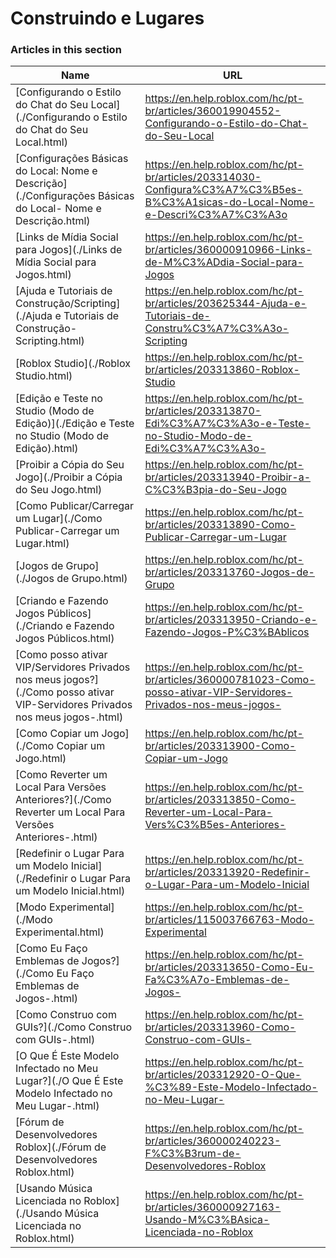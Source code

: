 # Construindo e Lugares  
### Articles in this section
Name|URL
-|-
[Configurando o Estilo do Chat do Seu Local](./Configurando o Estilo do Chat do Seu Local.html) |https://en.help.roblox.com/hc/pt-br/articles/360019904552-Configurando-o-Estilo-do-Chat-do-Seu-Local
[Configurações Básicas do Local: Nome e Descrição](./Configurações Básicas do Local- Nome e Descrição.html) |https://en.help.roblox.com/hc/pt-br/articles/203314030-Configura%C3%A7%C3%B5es-B%C3%A1sicas-do-Local-Nome-e-Descri%C3%A7%C3%A3o
[Links de Mídia Social para Jogos](./Links de Mídia Social para Jogos.html) |https://en.help.roblox.com/hc/pt-br/articles/360000910966-Links-de-M%C3%ADdia-Social-para-Jogos
[Ajuda e Tutoriais de Construção/Scripting](./Ajuda e Tutoriais de Construção-Scripting.html) |https://en.help.roblox.com/hc/pt-br/articles/203625344-Ajuda-e-Tutoriais-de-Constru%C3%A7%C3%A3o-Scripting
[Roblox Studio](./Roblox Studio.html) |https://en.help.roblox.com/hc/pt-br/articles/203313860-Roblox-Studio
[Edição e Teste no Studio (Modo de Edição)](./Edição e Teste no Studio (Modo de Edição).html) |https://en.help.roblox.com/hc/pt-br/articles/203313870-Edi%C3%A7%C3%A3o-e-Teste-no-Studio-Modo-de-Edi%C3%A7%C3%A3o-
[Proibir a Cópia do Seu Jogo](./Proibir a Cópia do Seu Jogo.html) |https://en.help.roblox.com/hc/pt-br/articles/203313940-Proibir-a-C%C3%B3pia-do-Seu-Jogo
[Como Publicar/Carregar um Lugar](./Como Publicar-Carregar um Lugar.html) |https://en.help.roblox.com/hc/pt-br/articles/203313890-Como-Publicar-Carregar-um-Lugar
[Jogos de Grupo](./Jogos de Grupo.html) |https://en.help.roblox.com/hc/pt-br/articles/203313760-Jogos-de-Grupo
[Criando e Fazendo Jogos Públicos](./Criando e Fazendo Jogos Públicos.html) |https://en.help.roblox.com/hc/pt-br/articles/203313950-Criando-e-Fazendo-Jogos-P%C3%BAblicos
[Como posso ativar VIP/Servidores Privados nos meus jogos?](./Como posso ativar VIP-Servidores Privados nos meus jogos-.html) |https://en.help.roblox.com/hc/pt-br/articles/360000781023-Como-posso-ativar-VIP-Servidores-Privados-nos-meus-jogos-
[Como Copiar um Jogo](./Como Copiar um Jogo.html) |https://en.help.roblox.com/hc/pt-br/articles/203313900-Como-Copiar-um-Jogo
[Como Reverter um Local Para Versões Anteriores?](./Como Reverter um Local Para Versões Anteriores-.html) |https://en.help.roblox.com/hc/pt-br/articles/203313850-Como-Reverter-um-Local-Para-Vers%C3%B5es-Anteriores-
[Redefinir o Lugar Para um Modelo Inicial](./Redefinir o Lugar Para um Modelo Inicial.html) |https://en.help.roblox.com/hc/pt-br/articles/203313920-Redefinir-o-Lugar-Para-um-Modelo-Inicial
[Modo Experimental](./Modo Experimental.html) |https://en.help.roblox.com/hc/pt-br/articles/115003766763-Modo-Experimental
[Como Eu Faço Emblemas de Jogos?](./Como Eu Faço Emblemas de Jogos-.html) |https://en.help.roblox.com/hc/pt-br/articles/203313650-Como-Eu-Fa%C3%A7o-Emblemas-de-Jogos-
[Como Construo com GUIs?](./Como Construo com GUIs-.html) |https://en.help.roblox.com/hc/pt-br/articles/203313960-Como-Construo-com-GUIs-
[O Que É Este Modelo Infectado no Meu Lugar?](./O Que É Este Modelo Infectado no Meu Lugar-.html) |https://en.help.roblox.com/hc/pt-br/articles/203312920-O-Que-%C3%89-Este-Modelo-Infectado-no-Meu-Lugar-
[Fórum de Desenvolvedores Roblox](./Fórum de Desenvolvedores Roblox.html) |https://en.help.roblox.com/hc/pt-br/articles/360000240223-F%C3%B3rum-de-Desenvolvedores-Roblox
[Usando Música Licenciada no Roblox](./Usando Música Licenciada no Roblox.html) |https://en.help.roblox.com/hc/pt-br/articles/360000927163-Usando-M%C3%BAsica-Licenciada-no-Roblox